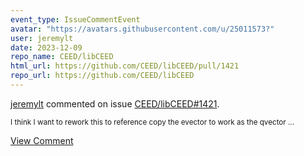 ```yaml
---
event_type: IssueCommentEvent
avatar: "https://avatars.githubusercontent.com/u/25011573?"
user: jeremylt
date: 2023-12-09
repo_name: CEED/libCEED
html_url: https://github.com/CEED/libCEED/pull/1421
repo_url: https://github.com/CEED/libCEED
---
```


<a href='https://github.com/jeremylt' target='_blank'>jeremylt</a> commented on issue <a href='https://github.com/CEED/libCEED/pull/1421' target='_blank'>CEED/libCEED#1421</a>.

<small>I think I want to rework this to reference copy the evector to work as the qvector ...</small>

<a href='https://github.com/CEED/libCEED/pull/1421' target='_blank'>View Comment</a>